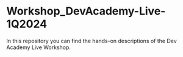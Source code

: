 # Workshop_DevAcademy-Live-1Q2024
In this repository you can find the hands-on descriptions of the Dev Academy Live Workshop. 
